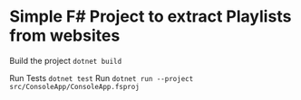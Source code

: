 # Simple F# Project to extract Playlists from websites

Build the project 
`dotnet build`

Run Tests
`dotnet test`
Run
`dotnet run --project src/ConsoleApp/ConsoleApp.fsproj`
